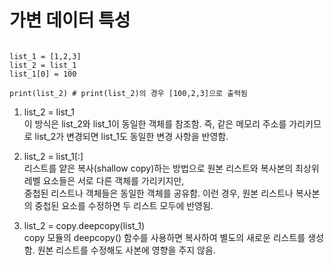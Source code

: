 # 가변 데이터 특성

```

list_1 = [1,2,3]
list_2 = list_1
list_1[0] = 100

print(list_2) # print(list_2)의 경우 [100,2,3]으로 출력됨  
```

1. list_2 = list_1  
     이 방식은 list_2와 list_1이 동일한 객체를 참조함. 즉, 같은 메모리 주소를 가리키므로 list_2가 변경되면 list_1도 동일한 변경 사항을 반영함.

2. list_2 = list_1[:]  
     리스트를 얕은 복사(shallow copy)하는 방법으로 원본 리스트와 복사본의 최상위 레벨 요소들은 서로 다른 객체를 가리키지만,  
     중첩된 리스트나 객체들은 동일한 객체를 공유함. 이런 경우, 원본 리스트나 복사본의 중첩된 요소를 수정하면 두 리스트 모두에 반영됨.

3. list_2 = copy.deepcopy(list_1)  
    copy 모듈의 deepcopy() 함수를 사용하면 복사하여 별도의 새로운 리스트를 생성함. 원본 리스트를 수정해도 사본에 영향을 주지 않음.

  

